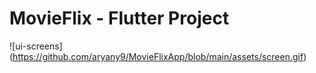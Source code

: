 # MovieFlix - Flutter Project

![ui-screens] (https://github.com/aryany9/MovieFlixApp/blob/main/assets/screen.gif)
